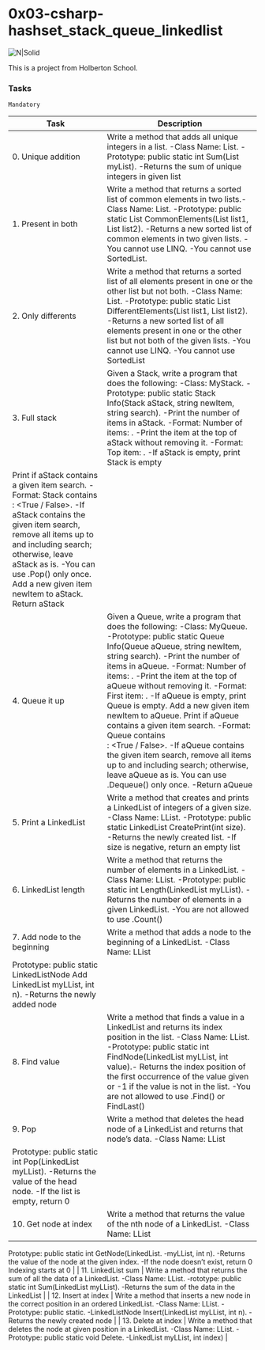 # 0x03-csharp-hashset_stack_queue_linkedlist

![N|Solid](https://upload.wikimedia.org/wikipedia/commons/thumb/4/4f/Csharp_Logo.png/245px-Csharp_Logo.png)

This is a project from Holberton School.

### Tasks

``Mandatory``

| Task | Description |
| ------ | ------ |
| 0. Unique addition | Write a method that adds all unique integers in a list. -Class Name: List. -Prototype: public static int Sum(List<int> myList). -Returns the sum of unique integers in given list |
| 1. Present in both | Write a method that returns a sorted list of common elements in two lists.-Class Name: List. -Prototype: public static List<int> CommonElements(List<int> list1, List<int> list2). -Returns a new sorted list of common elements in two given lists. -You cannot use LINQ. -You cannot use SortedList. |
| 2. Only differents | Write a method that returns a sorted list of all elements present in one or the other list but not both. -Class Name: List. -Prototype: public static List<int> DifferentElements(List<int> list1, List<int> list2). -Returns a new sorted list of all elements present in one or the other list but not both of the given lists. -You cannot use LINQ. -You cannot use SortedList |
| 3. Full stack | Given a Stack<string>, write a program that does the following: -Class: MyStack. -Prototype: public static Stack<string> Info(Stack<string> aStack, string newItem, string search). -Print the number of items in aStack. -Format: Number of items: <number>. -Print the item at the top of aStack without removing it. -Format: Top item: <item>. -If aStack is empty, print Stack is empty
Print if aStack contains a given item search. -Format: Stack contains <search>: <True / False>. -If aStack contains the given item search, remove all items up to and including search; otherwise, leave aStack as is. -You can use .Pop() only once. Add a new given item newItem to aStack. Return aStack |
| 4. Queue it up | Given a Queue<string>, write a program that does the following: -Class: MyQueue. -Prototype: public static Queue<string> Info(Queue<string> aQueue, string newItem, string search). -Print the number of items in aQueue. -Format: Number of items: <number>. -Print the item at the top of aQueue without removing it. -Format: First item: <item>. -If aQueue is empty, print Queue is empty. Add a new given item newItem to aQueue. Print if aQueue contains a given item search. -Format: Queue contains <search>: <True / False>. -If aQueue contains the given item search, remove all items up to and including search; otherwise, leave aQueue as is. You can use .Dequeue() only once. -Return aQueue |
| 5. Print a LinkedList | Write a method that creates and prints a LinkedList of integers of a given size. -Class Name: LList. -Prototype: public static LinkedList<int> CreatePrint(int size). -Returns the newly created list. -If size is negative, return an empty list |
| 6. LinkedList length | Write a method that returns the number of elements in a LinkedList. -Class Name: LList. -Prototype: public static int Length(LinkedList<int> myLList). -Returns the number of elements in a given LinkedList. -You are not allowed to use .Count() |
| 7. Add node to the beginning | Write a method that adds a node to the beginning of a LinkedList. -Class Name: LList
Prototype: public static LinkedListNode<int> Add LinkedList<int> myLList, int n). -Returns the newly added node |
| 8. Find value | Write a method that finds a value in a LinkedList and returns its index position in the list. -Class Name: LList. -Prototype: public static int FindNode(LinkedList<int> myLList, int value).- Returns the index position of the first occurrence of the value given or -1 if the value is not in the list. -You are not allowed to use .Find() or FindLast() |
| 9. Pop | Write a method that deletes the head node of a LinkedList and returns that node’s data. -Class Name: LList
Prototype: public static int Pop(LinkedList<int> myLList). -Returns the value of the head node. -If the list is empty, return 0 |
| 10. Get node at index | Write a method that returns the value of the nth node of a LinkedList. -Class Name: LList
Prototype: public static int GetNode(LinkedList<int>. -myLList, int n). -Returns the value of the node at the given index. -If the node doesn’t exist, return 0
Indexing starts at 0 |
| 11. LinkedList sum | Write a method that returns the sum of all the data of a LinkedList. -Class Name: LList. -rototype: public static int Sum(LinkedList<int> myLList). -Returns the sum of the data in the LinkedList |
| 12. Insert at index | Write a method that inserts a new node in the correct position in an ordered LinkedList. -Class Name: LList. -Prototype: public static. -LinkedListNode<int> Insert(LinkedList<int> myLList, int n). -Returns the newly created node |
| 13. Delete at index | Write a method that deletes the node at given position in a LinkedList. -Class Name: LList. -Prototype: public static void Delete. -LinkedList<int> myLList, int index) |
